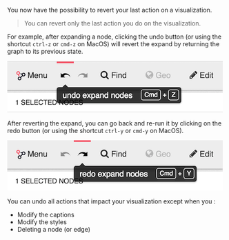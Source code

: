 
You now have the possibility to revert your last action on a visualization.

> You can revert only the last action you do on the visualization.

For example, after expanding a node, clicking the undo button 
(or using the shortcut `ctrl-z` or `cmd-z` on MacOS) will revert the expand by returning the graph to its previous state.

![](Undo.png)

After reverting the expand, you can go back and re-run it by clicking on the redo button (or using the shortcut `ctrl-y` or `cmd-y` on MacOS).

![](Redo.png)

You can undo all actions that impact your visualization except when you :

* Modify the captions
* Modify the styles
* Deleting a node (or edge)
